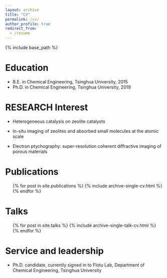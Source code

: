 ```yaml
---
layout: archive
title: "CV"
permalink: /cv/
author_profile: true
redirect_from:
  - /resume
---
```


{% include base_path %}

Education
======
* B.E. in Chemical Engineering, Tsinghua University, 2015
* Ph.D. in Chemical Engineering, Tsinghua University, 2019

RESEARCH Interest
======
* Heterogeneous catalysis on zeolite catalysts
* In-situ  imaging of zeolites and absorbed small molecules at the atomic scale

* Electron ptychography: super-resolution coherent diffractive imaging of porous materials

Publications
======
  <ul>{% for post in site.publications %}
    {% include archive-single-cv.html %}
  {% endfor %}</ul>

Talks
======
  <ul>{% for post in site.talks %}
    {% include archive-single-talk-cv.html %}
  {% endfor %}</ul>

Service and leadership
======
* Ph.D. candidate, currently signed in to Flotu Lab, Department of Chemical Engineering, Tsinghua University
